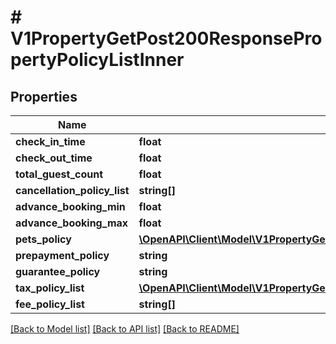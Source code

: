 # # V1PropertyGetPost200ResponsePropertyPolicyListInner

## Properties

Name | Type | Description | Notes
------------ | ------------- | ------------- | -------------
**check_in_time** | **float** |  | [optional]
**check_out_time** | **float** |  | [optional]
**total_guest_count** | **float** |  | [optional]
**cancellation_policy_list** | **string[]** |  | [optional]
**advance_booking_min** | **float** |  | [optional]
**advance_booking_max** | **float** |  | [optional]
**pets_policy** | [**\OpenAPI\Client\Model\V1PropertyGetPost200ResponsePropertyPolicyListInnerPetsPolicy**](V1PropertyGetPost200ResponsePropertyPolicyListInnerPetsPolicy.md) |  | [optional]
**prepayment_policy** | **string** |  | [optional]
**guarantee_policy** | **string** |  | [optional]
**tax_policy_list** | [**\OpenAPI\Client\Model\V1PropertyGetPost200ResponsePropertyPolicyListInnerTaxPolicyListInner[]**](V1PropertyGetPost200ResponsePropertyPolicyListInnerTaxPolicyListInner.md) |  | [optional]
**fee_policy_list** | **string[]** |  | [optional]

[[Back to Model list]](../../README.md#models) [[Back to API list]](../../README.md#endpoints) [[Back to README]](../../README.md)
